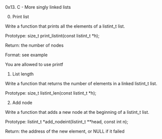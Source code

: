 0x13. C - More singly linked lists

0. Print list

Write a function that prints all the elements of a listint_t list.



Prototype: size_t print_listint(const listint_t *h);

Return: the number of nodes

Format: see example

You are allowed to use printf



1. List length

Write a function that returns the number of elements in a linked listint_t list.



Prototype: size_t listint_len(const listint_t *h);



2. Add node

Write a function that adds a new node at the beginning of a listint_t list.



Prototype: listint_t *add_nodeint(listint_t **head, const int n);

Return: the address of the new element, or NULL if it failed
